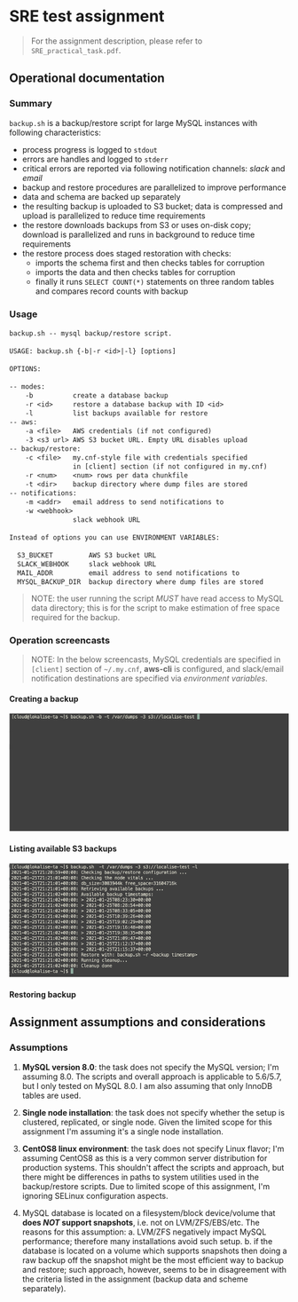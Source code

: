 # SRE test assignment

> For the assignment description, please refer to `SRE_practical_task.pdf`.

## Operational documentation

### Summary

`backup.sh` is a backup/restore script for large MySQL instances with following characteristics:

- process progress is logged to `stdout`
- errors are handles and logged to `stderr`
- critical errors are reported via following notification channels: _slack_ and _email_
- backup and restore procedures are parallelized to improve performance
- data and schema are backed up separately
- the resulting backup is uploaded to S3 bucket; data is compressed and upload is parallelized to reduce time requirements
- the restore downloads backups from S3 or uses on-disk copy; download is parallelized and runs in background to reduce time requirements
- the restore process does staged restoration with checks:
  - imports the schema first and then checks tables for corruption
  - imports the data and then checks tables for corruption
  - finally it runs `SELECT COUNT(*)` statements on three random tables and compares record counts with backup

### Usage

```
backup.sh -- mysql backup/restore script.

USAGE: backup.sh {-b|-r <id>|-l} [options]

OPTIONS:

-- modes:
    -b          create a database backup
    -r <id>     restore a database backup with ID <id>
    -l          list backups available for restore
-- aws:
    -a <file>   AWS credentials (if not configured)
    -3 <s3 url> AWS S3 bucket URL. Empty URL disables upload
-- backup/restore:
    -c <file>   my.cnf-style file with credentials specified
                in [client] section (if not configured in my.cnf) 
    -r <num>    <num> rows per data chunkfile
    -t <dir>    backup directory where dump files are stored      
-- notifications:
    -m <addr>   email address to send notifications to
    -w <webhook> 
                slack webhook URL

Instead of options you can use ENVIRONMENT VARIABLES:

  S3_BUCKET         AWS S3 bucket URL
  SLACK_WEBHOOK     slack webhook URL
  MAIL_ADDR         email address to send notifications to
  MYSQL_BACKUP_DIR  backup directory where dump files are stored
```

> NOTE: the user running the script _MUST_ have read access to MySQL data directory; this is for the script to make estimation of free space required for the backup.

### Operation screencasts

>NOTE: In the below screencasts, MySQL credentials are specified in `[client]` section of `~/.my.cnf`, **aws-cli** is configured, and slack/email notification destinations are specified via _environment variables_.

#### Creating a backup

![backup](https://github.com/ivanpesin/sre-assignment/raw/main/backup.gif)

#### Listing available S3 backups

![backup](https://github.com/ivanpesin/sre-assignment/raw/main/list-backups.png)

#### Restoring backup

## Assignment assumptions and considerations

### Assumptions

1. **MySQL version 8.0**: the task does not specify the MySQL version; I'm assuming 8.0. The scripts and overall approach is applicable to 5.6/5.7, but I only tested on MySQL 8.0. I am also assuming that only InnoDB tables are used.

2. **Single node installation**: the task does not specify whether the setup is clustered, replicated, or single node. Given the limited scope for this assignment I'm assuming it's a single node installation. 

3. **CentOS8 linux environment**: the task does not specify Linux flavor; I'm assuming CentOS8 as this is a very common server distribution for production systems. This shouldn't affect the scripts and approach, but there might be differences in paths to system utilities used in the backup/restore scripts. Due to limited scope of this assignment, I'm ignoring SELinux configuration aspects.

4. MySQL database is located on a filesystem/block device/volume that **does *NOT* support snapshots**, i.e. not on LVM/ZFS/EBS/etc. The reasons for this assumption: 
   a. LVM/ZFS negatively impact MySQL performance; therefore many installations avoid such setup.
   b. if the database is located on a volume which supports snapshots then doing a raw backup off the snapshot might be the most efficient way to backup and restore; such approach, however, seems to be in disagreement with the criteria listed in the assignment (backup data and scheme separately).

